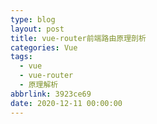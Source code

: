 ```yaml
---
type: blog
layout: post
title: vue-router前端路由原理剖析
categories: Vue
tags:
  - vue
  - vue-router
  - 原理解析
abbrlink: 3923ce69
date: 2020-12-11 00:00:00
---
```

